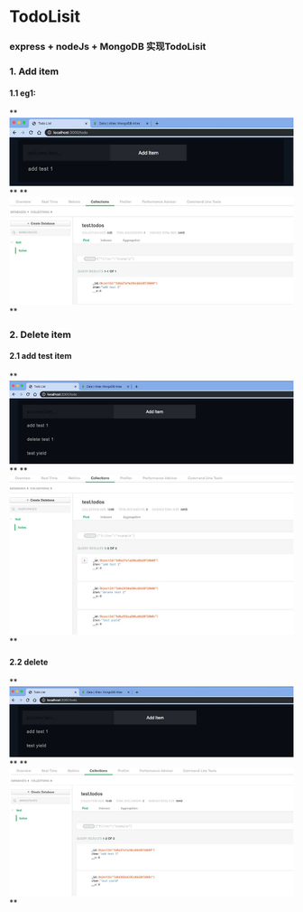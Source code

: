 # TodoLisit

### express + nodeJs + MongoDB 实现TodoLisit



### 1. Add item
#### 1.1 eg1:
** ![add item](./public/readme-img/addTest1.jpg) **
** ![add item1-2](./public/readme-img/addtest1-2.jpg) **


### 2. Delete item
#### 2.1 add test item
** ![delete item](./public/readme-img/deleteTest1.jpg) **
** ![delete item1-2](./public/readme-img/deleteTest1-1.jpg) **


#### 2.2 delete
** ![deleteTest2](./public/readme-img/deleteTest2.jpg) **
** ![deleteTest2-1](./public/readme-img/deleteTest2-1.jpg) **
